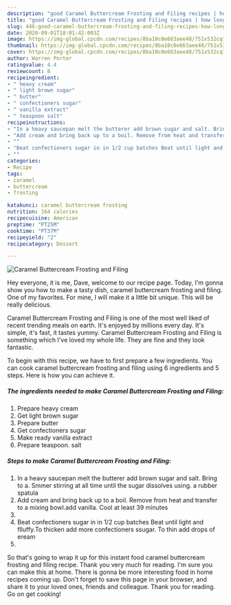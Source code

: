 ```yaml
---
description: "good Caramel Buttercream Frosting and Filing recipes | how long to cook Caramel Buttercream Frosting and Filing"
title: "good Caramel Buttercream Frosting and Filing recipes | how long to cook Caramel Buttercream Frosting and Filing"
slug: 446-good-caramel-buttercream-frosting-and-filing-recipes-how-long-to-cook-caramel-buttercream-frosting-and-filing
date: 2020-09-01T18:01:42.003Z
image: https://img-global.cpcdn.com/recipes/8ba10c0e663aee48/751x532cq70/caramel-buttercream-frosting-and-filing-recipe-main-photo.jpg
thumbnail: https://img-global.cpcdn.com/recipes/8ba10c0e663aee48/751x532cq70/caramel-buttercream-frosting-and-filing-recipe-main-photo.jpg
cover: https://img-global.cpcdn.com/recipes/8ba10c0e663aee48/751x532cq70/caramel-buttercream-frosting-and-filing-recipe-main-photo.jpg
author: Warren Porter
ratingvalue: 4.4
reviewcount: 8
recipeingredient:
- " heavy cream"
- " light brown sugar"
- " butter"
- " confectioners sugar"
- " vanilla extract"
- " teaspoon salt"
recipeinstructions:
- "In a heavy saucepan melt the butterer add brown sugar and salt. Bring to a. Smmer stirring at all time until the sugar dissolves using. a rubber spatula"
- "Add cream and bring back up to a boil. Remove from heat and transfer to a mixing bowl.add vanilla. Cool at least 39 minutes"
- ""
- "Beat confectioners sugar in in 1/2 cup batches Beat until light and flluffy.To thicken add more confectioners ssugar. To thin add drops of eream"
- ""
categories:
- Recipe
tags:
- caramel
- buttercream
- frosting

katakunci: caramel buttercream frosting 
nutrition: 164 calories
recipecuisine: American
preptime: "PT25M"
cooktime: "PT37M"
recipeyield: "2"
recipecategory: Dessert

---
```



![Caramel Buttercream Frosting and Filing](https://img-global.cpcdn.com/recipes/8ba10c0e663aee48/751x532cq70/caramel-buttercream-frosting-and-filing-recipe-main-photo.jpg)

Hey everyone, it is me, Dave, welcome to our recipe page. Today, I'm gonna show you how to make a tasty dish, caramel buttercream frosting and filing. One of my favorites. For mine, I will make it a little bit unique. This will be really delicious.



Caramel Buttercream Frosting and Filing is one of the most well liked of recent trending meals on earth. It's enjoyed by millions every day. It's simple, it's fast, it tastes yummy. Caramel Buttercream Frosting and Filing is something which I've loved my whole life. They are fine and they look fantastic.


To begin with this recipe, we have to first prepare a few ingredients. You can cook caramel buttercream frosting and filing using 6 ingredients and 5 steps. Here is how you can achieve it.

<!--inarticleads1-->

##### The ingredients needed to make Caramel Buttercream Frosting and Filing:

1. Prepare  heavy cream
1. Get  light brown sugar
1. Prepare  butter
1. Get  confectioners sugar
1. Make ready  vanilla extract
1. Prepare  teaspoon. salt




<!--inarticleads2-->

##### Steps to make Caramel Buttercream Frosting and Filing:

1. In a heavy saucepan melt the butterer add brown sugar and salt. Bring to a. Smmer stirring at all time until the sugar dissolves using. a rubber spatula
1. Add cream and bring back up to a boil. Remove from heat and transfer to a mixing bowl.add vanilla. Cool at least 39 minutes
1. 
1. Beat confectioners sugar in in 1/2 cup batches Beat until light and flluffy.To thicken add more confectioners ssugar. To thin add drops of eream
1. 




So that's going to wrap it up for this instant food caramel buttercream frosting and filing recipe. Thank you very much for reading. I'm sure you can make this at home. There is gonna be more interesting food in home recipes coming up. Don't forget to save this page in your browser, and share it to your loved ones, friends and colleague. Thank you for reading. Go on get cooking!
